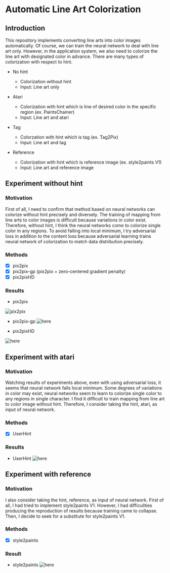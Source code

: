 # Automatic Line Art Colorization

## Introduction
This repository implements converting line arts into color images automatically. Of course, we can train the neural network to deal with line art only. However, in the application system, we also need to colorize the line art with designated color in advance. There are many types of colorization with respect to hint.

- No hint
  - Colorization without hint
  - Input: Line art only
  
- Atari
  - Colorization with hint which is line of desired color in the specific region (ex. PaintsChainer)
  - Input: Line art and atari
  
- Tag
  - Colorzation with hint which is tag (ex. Tag2Pix)
  - Input: Line art and tag
  
- Reference
  - Colorization with hint which is reference image (ex. style2paints V1)
  - Input: Line art and reference image
  
## Experiment without hint

### Motivation
First of all, I need to confirm that method based on neural networks can colorize without hint precisely and diversely. The training of mapping from line arts to color images is difficult because variations in color exist. Therefore, without hint, I think the neural networks come to colorize single color in any regions. To avoid falling into local minimum, I try adversarial loss in addition to the content loss because adversarial learning trains neural network of colorization to match data distribution precisely.

### Methods
- [x] pix2pix
- [x] pix2pix-gp (pix2pix + zero-centered gradient penalty)
- [x] pix2pixHD

### Results
- pix2pix

![pix2pix](https://github.com/SerialLain3170/Line-to-Color/blob/master/pix2pix/result.png)


- pix2pix-gp
![here](https://github.com/SerialLain3170/Colorization/blob/master/pix2pix-gp/result.png)

- pix2pixHD

![here](https://github.com/SerialLain3170/Line-to-Color/blob/master/pix2pixHD/visualize_125.png)

## Experiment with atari

### Motivation
Watching results of experiments above, even with using adversarial loss, it seems that neural network falls local minimum. Some degrees of variations in color may exist, neural networks seem to learn to colorize single color to any regions in single character. I find it difficult to train mapping from line art to color image without hint. Therefore, I consider taking the hint, atari, as input of neural network.

### Methods
- [x] UserHint

### Results
- UserHint
![here](https://github.com/SerialLain3170/Line-to-Color/blob/master/UserHint/example.png)

## Experiment with reference

### Motivation
I also consider taking the hint, reference, as input of neural network. First of all, I had tried to implement style2paints V1. However, I had difficulities producing the reproduction of results because training came to collapse. Then, I decide to seek for a substitute for style2paints V1.

### Methods
- [x] style2paints

### Result
- style2paints
![here](https://github.com/SerialLain3170/Colorization/blob/master/style2paints/Result.png)
